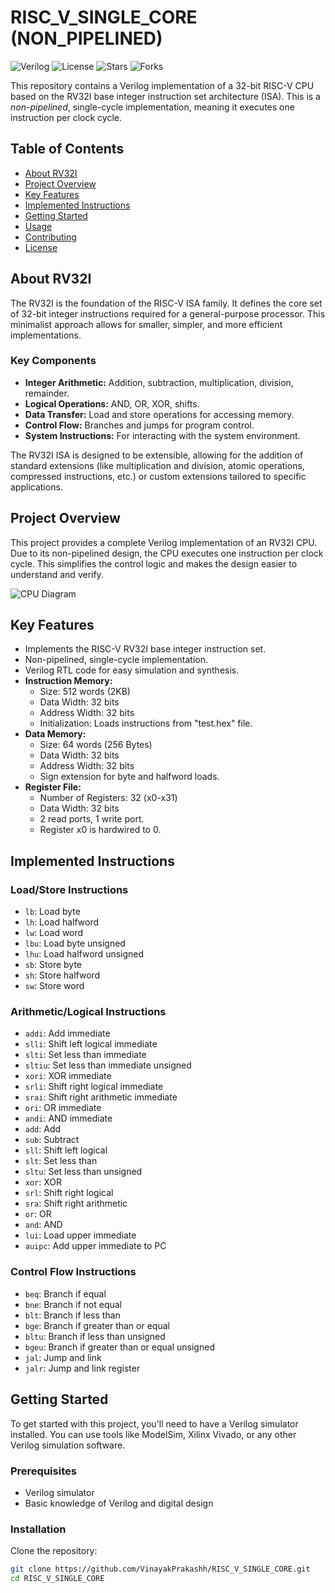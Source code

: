 # RISC_V_SINGLE_CORE (NON_PIPELINED)

![Verilog](https://img.shields.io/badge/Verilog-100%25-blue)
![License](https://img.shields.io/github/license/VinayakPrakashh/RISC_V_SINGLE_CORE)
![Stars](https://img.shields.io/github/stars/VinayakPrakashh/RISC_V_SINGLE_CORE)
![Forks](https://img.shields.io/github/forks/VinayakPrakashh/RISC_V_SINGLE_CORE)

This repository contains a Verilog implementation of a 32-bit RISC-V CPU based on the RV32I base integer instruction set architecture (ISA). This is a *non-pipelined*, single-cycle implementation, meaning it executes one instruction per clock cycle.

## Table of Contents
- [About RV32I](#about-rv32i)
- [Project Overview](#project-overview)
- [Key Features](#key-features)
- [Implemented Instructions](#implemented-instructions)
- [Getting Started](#getting-started)
- [Usage](#usage)
- [Contributing](#contributing)
- [License](#license)

## About RV32I

The RV32I is the foundation of the RISC-V ISA family. It defines the core set of 32-bit integer instructions required for a general-purpose processor. This minimalist approach allows for smaller, simpler, and more efficient implementations.

### Key Components
- **Integer Arithmetic:** Addition, subtraction, multiplication, division, remainder.
- **Logical Operations:** AND, OR, XOR, shifts.
- **Data Transfer:** Load and store operations for accessing memory.
- **Control Flow:** Branches and jumps for program control.
- **System Instructions:** For interacting with the system environment.

The RV32I ISA is designed to be extensible, allowing for the addition of standard extensions (like multiplication and division, atomic operations, compressed instructions, etc.) or custom extensions tailored to specific applications.

## Project Overview

This project provides a complete Verilog implementation of an RV32I CPU. Due to its non-pipelined design, the CPU executes one instruction per clock cycle. This simplifies the control logic and makes the design easier to understand and verify.

![CPU Diagram](https://via.placeholder.com/800x400.png?text=CPU+Diagram)

## Key Features

- Implements the RISC-V RV32I base integer instruction set.
- Non-pipelined, single-cycle implementation.
- Verilog RTL code for easy simulation and synthesis.
- **Instruction Memory:**
  - Size: 512 words (2KB)
  - Data Width: 32 bits
  - Address Width: 32 bits
  - Initialization: Loads instructions from "test.hex" file.
- **Data Memory:**
  - Size: 64 words (256 Bytes)
  - Data Width: 32 bits
  - Address Width: 32 bits
  - Sign extension for byte and halfword loads.
- **Register File:**
  - Number of Registers: 32 (x0-x31)
  - Data Width: 32 bits
  - 2 read ports, 1 write port.
  - Register x0 is hardwired to 0.

## Implemented Instructions

### Load/Store Instructions
- `lb`: Load byte
- `lh`: Load halfword
- `lw`: Load word
- `lbu`: Load byte unsigned
- `lhu`: Load halfword unsigned
- `sb`: Store byte
- `sh`: Store halfword
- `sw`: Store word

### Arithmetic/Logical Instructions
- `addi`: Add immediate
- `slli`: Shift left logical immediate
- `slti`: Set less than immediate
- `sltiu`: Set less than immediate unsigned
- `xori`: XOR immediate
- `srli`: Shift right logical immediate
- `srai`: Shift right arithmetic immediate
- `ori`: OR immediate
- `andi`: AND immediate
- `add`: Add
- `sub`: Subtract
- `sll`: Shift left logical
- `slt`: Set less than
- `sltu`: Set less than unsigned
- `xor`: XOR
- `srl`: Shift right logical
- `sra`: Shift right arithmetic
- `or`: OR
- `and`: AND
- `lui`: Load upper immediate
- `auipc`: Add upper immediate to PC

### Control Flow Instructions
- `beq`: Branch if equal
- `bne`: Branch if not equal
- `blt`: Branch if less than
- `bge`: Branch if greater than or equal
- `bltu`: Branch if less than unsigned
- `bgeu`: Branch if greater than or equal unsigned
- `jal`: Jump and link
- `jalr`: Jump and link register

## Getting Started

To get started with this project, you'll need to have a Verilog simulator installed. You can use tools like ModelSim, Xilinx Vivado, or any other Verilog simulation software.

### Prerequisites
- Verilog simulator
- Basic knowledge of Verilog and digital design

### Installation
Clone the repository:
```bash
git clone https://github.com/VinayakPrakashh/RISC_V_SINGLE_CORE.git
cd RISC_V_SINGLE_CORE
